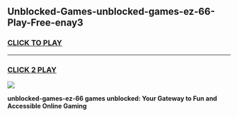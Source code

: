 
## Unblocked-Games-unblocked-games-ez-66-Play-Free-enay3
<h3>
<a href="https://premium76.site?title=unblocked-games-ez-66&ref=23A">CLICK TO PLAY</a></h3>
<hr>

<h3>
<a href="https://premium76.site?title=unblocked-games-ez-66&ref=23A">CLICK 2 PLAY</a>
  
</h3>

<a href="https://premium76.site?title=unblocked-games-ez-66&ref=23A"><img src="https://clearcache.store/games.png"></a>


**unblocked-games-ez-66 games unblocked: Your Gateway to Fun and Accessible Online Gaming**
